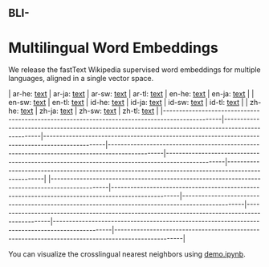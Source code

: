 ## BLI-
# Multilingual Word Embeddings

We release the fastText Wikipedia supervised word embeddings for multiple languages, aligned in a single vector space.

| ar-he: [text](https://github.com/xuyuemei/BLI-/blob/main/dictionary/ar-he.txt) | ar-ja: [text](https://github.com/xuyuemei/BLI-/blob/main/dictionary/ar-ja.txt) | ar-sw: [text](https://github.com/xuyuemei/BLI-/blob/main/dictionary/ar-sw.txt) | ar-tl: [text](https://github.com/xuyuemei/BLI-/blob/main/dictionary/ar-tl.txt) | en-he: [text](https://github.com/xuyuemei/BLI-/blob/main/dictionary/en-he.txt) | en-ja: [text](https://github.com/xuyuemei/BLI-/blob/main/dictionary/en-ja.txt) |
| en-sw: [text](https://github.com/xuyuemei/BLI-/blob/main/dictionary/en-sw.txt) | en-tl: [text](https://github.com/xuyuemei/BLI-/blob/main/dictionary/en-tl.txt) | id-he: [text](https://github.com/xuyuemei/BLI-/blob/main/dictionary/id-he.txt) | id-ja: [text](https://github.com/xuyuemei/BLI-/blob/main/dictionary/id-ja.txt) | id-sw: [text](https://github.com/xuyuemei/BLI-/blob/main/dictionary/id-sw.txt) | id-tl: [text](https://github.com/xuyuemei/BLI-/blob/main/dictionary/id-tl.txt) |
| zh-he: [text](https://github.com/xuyuemei/BLI-/blob/main/dictionary/zh-he.txt) | zh-ja: [text](https://github.com/xuyuemei/BLI-/blob/main/dictionary/zh-ja.txt) | zh-sw: [text](https://github.com/xuyuemei/BLI-/blob/main/dictionary/zh-sw.txt) | zh-tl: [text](https://github.com/xuyuemei/BLI-/blob/main/dictionary/zh-tl.txt) |
|------------------------------------------------------------------------------------------------|---------------------------------------------------------------------------------------------------|-------------------------------------------------------------------------------------------------|-----------------------------------------------------------------------------------------------|------------------------------------------------------------------------------------------------|---------------------------------------------------------------------------------------------------|
|------------------------------------------------------------------------------------------------|---------------------------------------------------------------------------------------------------|-------------------------------------------------------------------------------------------------|-----------------------------------------------------------------------------------------------|------------------------------------------------------------------------------------------------|---------------------------------------------------------------------------------------------------|

You can visualize the crosslingual nearest neighbors using [demo.ipynb](https://github.com/xuyuemel/BLI-/blob/main/demo.ipynb).
